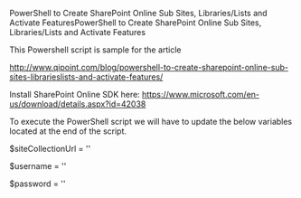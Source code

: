 PowerShell to Create SharePoint Online Sub Sites, Libraries/Lists and Activate FeaturesPowerShell to Create SharePoint Online Sub Sites, Libraries/Lists and Activate Features


This Powershell script is sample for the article 

http://www.qipoint.com/blog/powershell-to-create-sharepoint-online-sub-sites-librarieslists-and-activate-features/

Install SharePoint Online SDK here: https://www.microsoft.com/en-us/download/details.aspx?id=42038

To execute the PowerShell script we will have to update the below variables located at the end of the script.

$siteCollectionUrl = '<Site Collection Url>'
  
$username = '<Admin Username>'

$password = '<Admin Password>'
